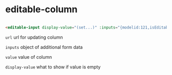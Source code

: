 # editable-column

```html

<editable-input display-value="(set...)" :inputs="{modelid:121,isEditable:1}" value='6900' inputname='price' url='/path/to/update'/>

```

`url` url for updating column

`inputs` object of additional form data

`value` value of column

`display-value` what to show if value is empty